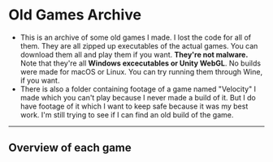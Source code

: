 # Old Games Archive
- This is an archive of some old games I made. I lost the code for all of them. They are all zipped up executables of the actual games. You can download them all and play them if you want. **They're not malware.** Note that they're all **Windows excecutables or Unity WebGL**. No builds were made for macOS or Linux. You can try running them through Wine, if you want.
- There is also a folder containing footage of a game named "Velocity" I made which you can't play because I never made a build of it. But I do have footage of it which I want to keep safe because it was my best work. I'm still trying to see if I can find an old build of the game.
---
## Overview of each game
